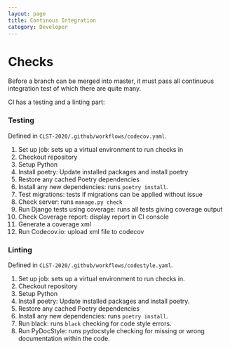 ```yaml
---
layout: page
title: Continous Integration
category: Developer
---
```


# Checks

Before a branch can be merged into master, it must pass all continuous integration test of which there are quite many.

CI has a testing and a linting part:

### Testing

Defined in `CLST-2020/.github/workflows/codecov.yaml`.

1. Set up job: sets up a virtual environment to run checks in
2. Checkout repository
3. Setup Python
4. Install poetry: Update installed packages and install poetry
5. Restore any cached Poetry dependencies
6. Install any new dependencies: runs `poetry install`.
7. Test migrations: tests if migrations can be applied without issue
8. Check server: runs `manage.py check`
9. Run Django tests using coverage: runs all tests giving coverage output
10. Check Coverage report: display report in CI console
11. Generate a coverage xml
12. Run Codecov.io: upload xml file to codecov


### Linting

Defined in `CLST-2020/.github/workflows/codestyle.yaml`.

1. Set up job: sets up a virtual environment to run checks in.
2. Checkout repository
3. Setup Python
4. Install poetry: Update installed packages and install poetry.
5. Restore any cached Poetry dependencies
6. Install any new dependencies: runs `poetry install`.
7. Run black: runs `black` checking for code style errors.
8. Run PyDocStyle: runs pydocstyle checking for missing or wrong documentation within the code.





